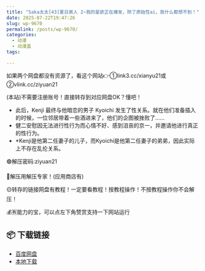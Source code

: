 ```yaml
---
title: "Saka太太[43]夏日男人 2~我的星欲正在爆发，除了原始性ai，我什么都想不到！"
date: 2025-07-22T19:47:26
slug: wp-9670
permalink: /posts/wp-9670/
categories:
  - 动漫
  - 动漫盖
tags:

---
```


如果两个网盘都没有资源了，看这个网站👉①link3.cc/xianyu21或②vlink.cc/ziyuan21

(本站)不需要注册账号！直接转存到对应网盘OK？懂吧！

*   此后，Kenji 最终与他暗恋的男子 Kyoichi 发生了性关系。就在他们准备插入的时候，一位邻居带着一些酒进来了，他们的企图被挫败了……
*   健二安慰因无法进行性行为而心情不好、感到沮丧的京一，并邀请他进行真正的性行为。
*   \*Kenji是他第二任妻子的儿子，而Kyoichi是他第二任妻子的弟弟，因此实际上不存在乱伦关系。

🟢解压密码:ziyuan21

🔵解压用解压专家！(应用商店有)

🟡转存的链接网盘有教程！一定要看教程！按教程操作！不按教程操作你不会解压！

💰🈶能力的宝，可以点左下角赞赏支持一下网站运行

## 📦 下载链接
- [百度网盘](https://blziyuan21.com/pay-download/9670?key=32fc5a7ade&down_id=0)
- [本地下载](https://blziyuan21.com/pay-download/9670?key=32fc5a7ade&down_id=1)

